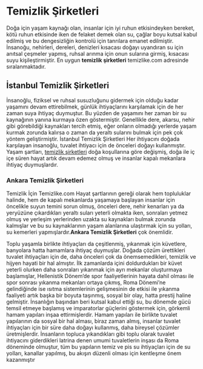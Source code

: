 # Temizlik Şirketleri
Doğa  için  yaşam  kaynağı  olan,  insanlar  için  iyi  ruhun  etkisindeyken  bereket,  kötü ruhun etkisinde iken de felaket demek  olan  su,  çağlar  boyu  kutsal  kabul  edilmiş  ve  bu dengesizliğin kontrolü için tanrılara emanet edilmiştir. İnsanoğu, nehirleri, dereleri, denizleri kısacası doğayı uyandıran su için anıtsal çeşmeler yapmış, ruhsal arınma için onun sularına girmiş, kısacası suyu kişileştirmiştir. En uygun  **temizlik şirketleri**  temizlike.com adresinde sıralanmaktadır.
## İstanbul Temizlik Şirketleri
İnsanoğlu, fiziksel ve ruhsal susuzluğunu gidermek için olduğu kadar yaşamını devam ettirebilmek, günlük ihtiyaçlarını karşılamak için de her zaman suya ihtiyaç duymuştur. Bu yüzden de yaşamını her zaman bir su kaynağının yanına kurmaya özen göstermiştir. Genellikle dere, akarsu, nehir gibi görebildiği kaynakları tercih etmiş, eğer onların olmadığı yerlerde yaşam kurmak zorunda kalırsa o zaman da yeraltı sularını bulmak için pek çok yöntem geliştirmiştir. İstanbul Temizlik Şirketleri Her ihtiyacını doğada karşılayan insanoğlu, tuvalet ihtiyacı için de önceleri doğayı kullanmıştır. Yaşam şartları, [temizlik şirketleri](https://www.temizlike.com/temizlik-sirketleri/)  doğa koşullarına göre değişmiş, doğa ile iç  içe  süren  hayat  artık  devam  edemez  olmuş  ve  insanlar  kapalı  mekanlara  ihtiyaç duymuşlardır.


### Ankara Temizlik Şirketleri
Temizlik İçin Temizlike.com Hayat  şartlarının gereği  olarak hem  topluluklar  halinde,  hem  de  kapalı  mekanlarda yaşamaya  başlayan  insanlar  için  öncelikle  suyun  temini  sorun  olmuş,  önceleri  dere,  nehir kenarları  ya  da  yeryüzüne  çıkardıkları  yeraltı  suları  yeterli  olmakta  iken,  sonraları  yetmez olmuş  ve  yerleşim  yerlerinden  uzakta  su  kaynakları  bulmak  zorunda kalmışlar  ve  bu  su kaynaklarının yaşam alanlarına ulaştırmak için su yolları, su kemerleri yapmışlardır.**Ankara Temizlik Şirketleri** çok önemlidir.

Toplu yaşamla birlikte ihtiyaçları da çeşitlenmiş, yıkanmak için küvetlere, banyolara hatta hamamlara ihtiyaç duymuşlar. Doğada çözüm ürettikleri tuvalet ihtiyaçları için de, daha önceleri çok da önemsemedikleri, temizlik ve hijyen hayati bir hal almıştır. 
İlk zamanlarda içini doldurdukları bir küvet yeterli olurken daha sonraları yıkanmak için ayrı mekanlar oluşturmaya başlamışlar, Hellenistik Dönem’de spor faaliyetlerinin hayata dahil olması ile spor sonrası yıkanma mekanları ortaya çıkmış, Roma Dönemi’ne gelindiğinde ise  ısıtma  sistemlerinin  gelişmesinin  de  etkisi  ile  yıkanma  faaliyeti  artık  başka  bir  boyuta taşınmış, sosyal bir olay, hatta prestij haline gelmiştir. İnsanlığın başından beri kutsal kabul ettiği su, bu dönemde gücü temsil etmeye başlamış ve imparatorlar güçlerini göstermek için, görkemli hamam yapıları inşaa ettirmişlerdir. Hamam yapıları ile birlikte tuvalet yapılarının da sosyal bir hal  alması,  biraz  zaman  almış,  insanlar  tuvalet  ihtiyaçları  için  bir  süre  daha doğayı kullanmış, daha bireysel çözümler üretmişlerdir. İnsanların topluca  yıkandıkları gibi toplu olarak tuvalet ihtiyacını giderdikleri latrina denen umumi tuvaletlerin inşası da Roma döneminde olmuştur, tüm bu yapıların temiz ve pis su ihtiyaçları için de su yolları, kanallar yapılmış, bu akışın düzenli olması için kentleşme önem kazanmıştır
